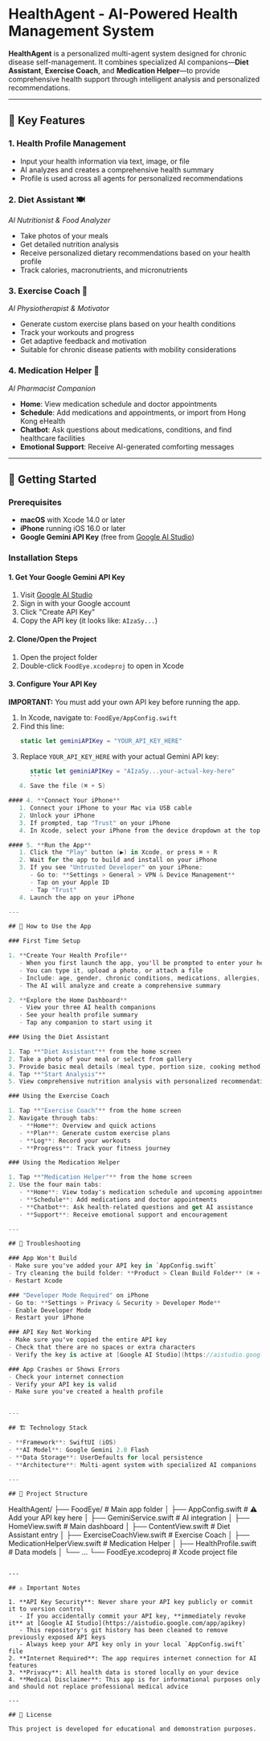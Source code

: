 # HealthAgent - AI-Powered Health Management System

**HealthAgent** is a personalized multi-agent system designed for chronic disease self-management. It combines specialized AI companions—**Diet Assistant**, **Exercise Coach**, and **Medication Helper**—to provide comprehensive health support through intelligent analysis and personalized recommendations.

---

## 🌟 Key Features

### 1. **Health Profile Management**
- Input your health information via text, image, or file
- AI analyzes and creates a comprehensive health summary
- Profile is used across all agents for personalized recommendations

### 2. **Diet Assistant** 🍽️
*AI Nutritionist & Food Analyzer*
- Take photos of your meals
- Get detailed nutrition analysis
- Receive personalized dietary recommendations based on your health profile
- Track calories, macronutrients, and micronutrients

### 3. **Exercise Coach** 🏃
*AI Physiotherapist & Motivator*
- Generate custom exercise plans based on your health conditions
- Track your workouts and progress
- Get adaptive feedback and motivation
- Suitable for chronic disease patients with mobility considerations

### 4. **Medication Helper** 💊
*AI Pharmacist Companion*
- **Home**: View medication schedule and doctor appointments
- **Schedule**: Add medications and appointments, or import from Hong Kong eHealth
- **Chatbot**: Ask questions about medications, conditions, and find healthcare facilities
- **Emotional Support**: Receive AI-generated comforting messages

---

## 🚀 Getting Started

### Prerequisites
- **macOS** with Xcode 14.0 or later
- **iPhone** running iOS 16.0 or later
- **Google Gemini API Key** (free from [Google AI Studio](https://aistudio.google.com/app/apikey))

### Installation Steps

#### 1. **Get Your Google Gemini API Key**
   1. Visit [Google AI Studio](https://aistudio.google.com/app/apikey)
   2. Sign in with your Google account
   3. Click "Create API Key"
   4. Copy the API key (it looks like: `AIzaSy...`)

#### 2. **Clone/Open the Project**
   1. Open the project folder
   2. Double-click `FoodEye.xcodeproj` to open in Xcode

#### 3. **Configure Your API Key**
   
   **IMPORTANT:** You must add your own API key before running the app.
   
   1. In Xcode, navigate to: `FoodEye/AppConfig.swift`
   2. Find this line:
      ```swift
      static let geminiAPIKey = "YOUR_API_KEY_HERE"
      ```
   3. Replace `YOUR_API_KEY_HERE` with your actual Gemini API key:
```swift
      static let geminiAPIKey = "AIzaSy...your-actual-key-here"
      ```
   4. Save the file (⌘ + S)

#### 4. **Connect Your iPhone**
   1. Connect your iPhone to your Mac via USB cable
   2. Unlock your iPhone
   3. If prompted, tap "Trust" on your iPhone
   4. In Xcode, select your iPhone from the device dropdown at the top

#### 5. **Run the App**
   1. Click the "Play" button (▶️) in Xcode, or press ⌘ + R
   2. Wait for the app to build and install on your iPhone
   3. If you see "Untrusted Developer" on your iPhone:
      - Go to: **Settings > General > VPN & Device Management**
      - Tap on your Apple ID
      - Tap "Trust"
   4. Launch the app on your iPhone

---

## 📱 How to Use the App

### First Time Setup

1. **Create Your Health Profile**
   - When you first launch the app, you'll be prompted to enter your health information
   - You can type it, upload a photo, or attach a file
   - Include: age, gender, chronic conditions, medications, allergies, health goals
   - The AI will analyze and create a comprehensive summary

2. **Explore the Home Dashboard**
   - View your three AI health companions
   - See your health profile summary
   - Tap any companion to start using it

### Using the Diet Assistant

1. Tap **"Diet Assistant"** from the home screen
2. Take a photo of your meal or select from gallery
3. Provide basic meal details (meal type, portion size, cooking method)
4. Tap **"Start Analysis"**
5. View comprehensive nutrition analysis with personalized recommendations

### Using the Exercise Coach

1. Tap **"Exercise Coach"** from the home screen
2. Navigate through tabs:
   - **Home**: Overview and quick actions
   - **Plan**: Generate custom exercise plans
   - **Log**: Record your workouts
   - **Progress**: Track your fitness journey

### Using the Medication Helper

1. Tap **"Medication Helper"** from the home screen
2. Use the four main tabs:
   - **Home**: View today's medication schedule and upcoming appointments
   - **Schedule**: Add medications and doctor appointments
   - **Chatbot**: Ask health-related questions and get AI assistance
   - **Support**: Receive emotional support and encouragement

---

## 🔧 Troubleshooting

### App Won't Build
- Make sure you've added your API key in `AppConfig.swift`
- Try cleaning the build folder: **Product > Clean Build Folder** (⌘ + Shift + K)
- Restart Xcode

### "Developer Mode Required" on iPhone
- Go to: **Settings > Privacy & Security > Developer Mode**
- Enable Developer Mode
- Restart your iPhone

### API Key Not Working
- Make sure you've copied the entire API key
- Check that there are no spaces or extra characters
- Verify the key is active at [Google AI Studio](https://aistudio.google.com/app/apikey)

### App Crashes or Shows Errors
- Check your internet connection
- Verify your API key is valid
- Make sure you've created a health profile


---

## 🏗️ Technology Stack

- **Framework**: SwiftUI (iOS)
- **AI Model**: Google Gemini 2.0 Flash
- **Data Storage**: UserDefaults for local persistence
- **Architecture**: Multi-agent system with specialized AI companions

---

## 📝 Project Structure

```
HealthAgent/
├── FoodEye/                    # Main app folder
│   ├── AppConfig.swift         # ⚠️ Add your API key here
│   ├── GeminiService.swift     # AI integration
│   ├── HomeView.swift          # Main dashboard
│   ├── ContentView.swift       # Diet Assistant entry
│   ├── ExerciseCoachView.swift # Exercise Coach
│   ├── MedicationHelperView.swift # Medication Helper
│   ├── HealthProfile.swift     # Data models
│   └── ...
└── FoodEye.xcodeproj           # Xcode project file
```

---

## ⚠️ Important Notes

1. **API Key Security**: Never share your API key publicly or commit it to version control
   - If you accidentally commit your API key, **immediately revoke it** at [Google AI Studio](https://aistudio.google.com/app/apikey)
   - This repository's git history has been cleaned to remove previously exposed API keys
   - Always keep your API key only in your local `AppConfig.swift` file
2. **Internet Required**: The app requires internet connection for AI features
3. **Privacy**: All health data is stored locally on your device
4. **Medical Disclaimer**: This app is for informational purposes only and should not replace professional medical advice

---

## 📄 License

This project is developed for educational and demonstration purposes.




